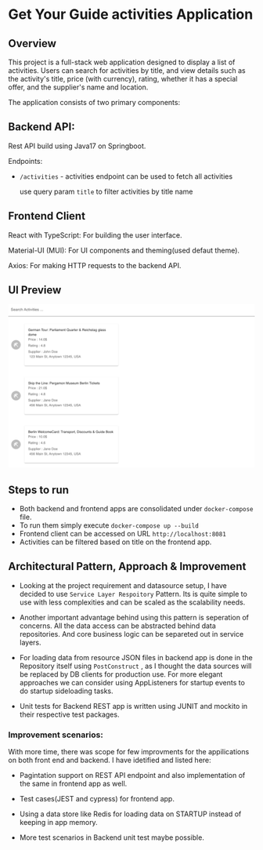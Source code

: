 # Get Your Guide activities Application

## Overview

This project is a full-stack web application designed to display a list of activities. Users can search for activities by title, and view details such as the activity's title, price (with currency), rating, whether it has a special offer, and the supplier's name and location.

The application consists of two primary components:

## Backend API: 
Rest API build using Java17 on Springboot.

Endpoints:

* `/activities` - activities endpoint can be used to fetch all activities

    use query param `title` to filter activities by title name

## Frontend Client
React with TypeScript: For building the user interface.

Material-UI (MUI): For UI components and theming(used defaut theme).

Axios: For making HTTP requests to the backend API.

## UI Preview

![preview](/resources/preview.png)

## Steps to run

* Both backend and frontend apps are consolidated under `docker-compose` file. 
* To run them simply execute `docker-compose up --build`
* Frontend client can be accessed on URL `http://localhost:8081`
* Activities can be filtered based on title on the frontend app.

## Architectural Pattern, Approach & Improvement

* Looking at the project requirement and datasource setup, I have decided to use `Service Layer Respoitory` Pattern. Its is quite simple to use with less complexities and can be scaled as the scalability needs.

* Another important advantage behind using this pattern is seperation of concerns. All the data access can be abstracted behind data repositories. And core business logic can be separeted out in service layers.

* For loading data from resource JSON files in backend app is done in the Repository itself using `PostConstruct` , as I thought the data sources will be replaced by DB clients for production use. For more elegant approaches we can consider using AppListeners for startup events to do startup sideloading tasks.

* Unit tests for Backend REST app is written using JUNIT and mockito in their respective test packages.

### Improvement scenarios:

With more time, there was scope for few improvments for the appilications on both front end and backend. I have idetified and listed here:

* Pagintation support on REST API endpoint and also implementation of the same in frontend app as well.

* Test cases(JEST and cypress) for frontend app.

* Using a data store like Redis for loading data on STARTUP instead of keeping in app memory.

* More test scenarios in Backend unit test maybe possible.


